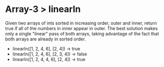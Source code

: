# Array-3 > linearIn

Given two arrays of ints sorted in increasing order, outer and inner, return true if all of the numbers in inner appear in outer. The best solution makes only a single "linear" pass of both arrays, taking advantage of the fact that both arrays are already in sorted order.

- linearIn([1, 2, 4, 6], [2, 4]) → true
- linearIn([1, 2, 4, 6], [2, 3, 4]) → false
- linearIn([1, 2, 4, 4, 6], [2, 4]) → true